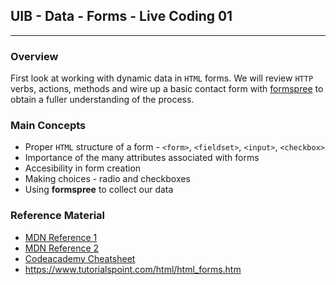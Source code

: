 ## UIB - Data - Forms - Live Coding 01

---

### Overview

First look at working with dynamic data in `HTML` forms. We will review `HTTP` verbs, actions, methods and wire up a basic contact form with [formspree](https://formspree.io/) to obtain a fuller understanding of the process.

### Main Concepts

- Proper `HTML` structure of a form - `<form>`, `<fieldset>`, `<input>`, `<checkbox>`
- Importance of the many attributes associated with forms
- Accesibility in form creation
- Making choices - radio and checkboxes
- Using **formspree** to collect our data

### Reference Material

- [MDN Reference 1](https://developer.mozilla.org/en-US/docs/Web/HTML/Element/input)
- [MDN Reference 2](https://developer.mozilla.org/en-US/docs/Learn/Forms/How_to_structure_a_web_form)
- [Codeacademy Cheatsheet](https://www.codecademy.com/learn/learn-html/modules/learn-html-forms/cheatsheet)
- https://www.tutorialspoint.com/html/html_forms.htm
